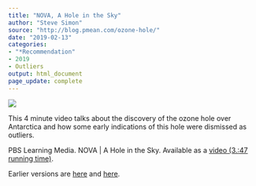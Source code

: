 ```yaml
---
title: "NOVA, A Hole in the Sky"
author: "Steve Simon"
source: "http://blog.pmean.com/ozone-hole/"
date: "2019-02-13"
categories:
- "*Recommendation"
- 2019
- Outliers
output: html_document
page_update: complete
---
```


![](http://www.pmean.com/new-images/19/ozone-hole01.png)

<div class="notes">

This 4 minute video talks about the discovery of the ozone hole over Antarctica and how some early indications of this hole were dismissed as outliers.

PBS Learning Media. NOVA | A Hole in the Sky. Available as a [video (3.:47 running time)][pbs1]. 

[pbs1]: https://www.pbslearningmedia.org/resource/ess05.sci.ess.watcyc.antarctica/a-hole-in-the-sky/

</div>


Earlier versions are [here][sim1] and [here][sim2].
 
[sim1]: http://blog.pmean.com/ozone-hole/
[sim2]: http://new.pmean.com/ozone-hole/
 
